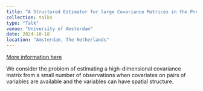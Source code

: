 ```yaml
---
title: "A Structured Estimator for large Covariance Matrices in the Presence of Pairwise and Spatial Covariates"
collection: talks
type: "Talk"
venue: "University of Amsterdam"
date: 2024-10-18
location: "Amsterdam, The Netherlands"
---
```


[More information here](https://bayesforshs2.sciencesconf.org/program?lang=en)

We consider the problem of estimating a high-dimensional covariance matrix from a small number of observations when covariates on pairs of variables are available and the variables can have spatial structure.
